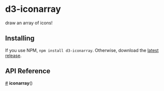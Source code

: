 # d3-iconarray

draw an array of icons!

## Installing

If you use NPM, `npm install d3-iconarray`. Otherwise, download the [latest release](https://github.com/tomgp/d3-icon-array/releases/latest).

## API Reference


<a href="#iconarray" name="iconarray">#</a> <b>iconarray</b>()

